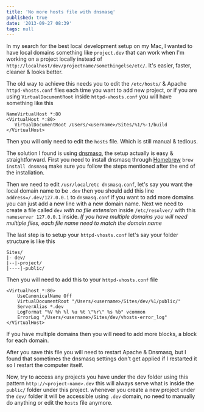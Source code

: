```yaml
---
title: 'No more hosts file with dnsmasq'
published: true
date: '2013-09-27 08:39'
tags: null
---
```

In my search for the best local development setup on my Mac, I wanted to have local domains something like `project.dev` that can work when I'm working on a project locally instead of `http://localhost/dev/projectname/somethingelse/etc/`. It's easier, faster, cleaner & looks better.

<!-- more -->

The old way to achieve this needs you to edit the `/etc/hosts/` & Apache `httpd-vhosts.conf` files each time you want to add new project, or if you are using `VirtualDocumentRoot` inside `httpd-vhosts.conf` you will have something like this

```
NameVirtualHost *:80
<VirtualHost *:80>
   VirtualDocumentRoot /Users/<username>/Sites/%1/%-1/build
</VirtualHost>
```

Then you will only need to edit the `hosts` file. Which is still manual & tedious.

The solution I found is using [dnsmasq](http://en.wikipedia.org/wiki/Dnsmasq), the setup actually is easy & straightforward. First you need to install dnsmasq through [Homebrew](http://brew.sh/) `brew install dnsmasq` make sure you follow the steps mentioned after the end of the installation.

Then we need to edit `/usr/local/etc dnsmasq.conf`, let's say you want the local domain name to be `.dev` then you should add this line `address=/.dev/127.0.0.1` to `dnsmasq.conf` if you want to add more domains you can just add a new line with a new domain name. Next we need to create a file called `dev` _with no file extension_  inside `/etc/resolver/` with this `nameserver 127.0.0.1` inside. _If you have multiple domains you will need multiple files, each file name need to match the domain name_

The last step is to setup your `httpd-vhosts.conf` let's say your folder structure is like this

```
Sites/
|- dev/
|--|-project/
|----|-public/
```

Then you will need to add this to your `httpd-vhosts.conf` file

```
<Virtualhost *:80>
    UseCanonicalName Off
    VirtualDocumentRoot "/Users/<username>/Sites/dev/%1/public/"
    ServerAlias *.dev
    LogFormat "%V %h %l %u %t \"%r\" %s %b" vcommon
    ErrorLog "/Users/<username>/Sites/dev/vhosts-error_log"
</VirtualHost>
```

If you have multiple domains then you will need to add more blocks, a block for each domain.

After you save this file you will need to restart Apache & Dnsmasq, but I found that sometimes the dnsmasq settings don't get applied if I restarted it so I restart the computer itself.

Now, try to access any projects you have under the dev folder using this pattern `http://<project-name>.dev` this will always serve what is inside the `public/` folder under this project. whenever you create a new project under the `dev/` folder it will be accessible using `.dev` domain, no need to manually do anything or edit the `hosts` file anymore.
